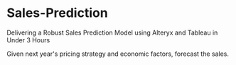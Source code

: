 # Sales-Prediction
Delivering a Robust Sales Prediction Model using Alteryx and Tableau in Under 3 Hours

Given next year's pricing strategy and economic factors, forecast the sales.
